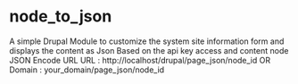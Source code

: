 # node_to_json
A simple Drupal Module to customize the system site information form and displays the content as Json Based on the api key access and content node  JSON Encode URL  URL : http://localhost/drupal/page_json/node_id OR Domain : your_domain/page_json/node_id
